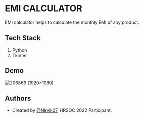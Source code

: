 
# EMI CALCULATOR

EMI calculator helps to calculate the monthly EMI of any product.
## Tech Stack

1. Python
2. Tkinter


## Demo

![206869 (1920×1080)](https://user-images.githubusercontent.com/97960335/187344540-d7e2260b-0ab6-4eaf-95da-6a81f88af3ea.gif)

## Authors

- Created by [@Nirvik07](https://github.com/Nirvik07), HRSOC 2022 Participant.

